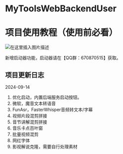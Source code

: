 # MyToolsWebBackendUser

# 项目使用教程（使用前必看）
![在这里插入图片描述](https://i-blog.csdnimg.cn/direct/248562ecf5524049b1cd1c0d18c82777.png)



新增启动器功能，启动器请在【QQ群：670870515】获取。



## 项目更新日志

2024-09-14

1. 优化启动，内置后端服务启动按钮。
2. 微软，魔音文本转语音
3. FunAsr，FasterWhisper音频转文本/字幕
4. 视频片段混剪拼接
5. 音节讲解混剪拼接
6. 音乐卡点百叶窗
7. 批量视频混剪
8. 网红字体
9. 影视解说克隆，需要自行处理素材

